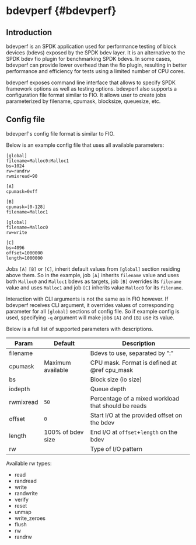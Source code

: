 # bdevperf {#bdevperf}

## Introduction

bdevperf is an SPDK application used for performance testing
of block devices (bdevs) exposed by the SPDK bdev layer.  It is an
alternative to the SPDK bdev fio plugin for benchmarking SPDK bdevs.
In some cases, bdevperf can provide lower overhead than the fio
plugin, resulting in better performance and efficiency for tests
using a limited number of CPU cores.

bdevperf exposes command line interface that allows to specify
SPDK framework options as well as testing options.
bdevperf also supports a configuration file format similar
to FIO. It allows user to create jobs parameterized by
filename, cpumask, blocksize, queuesize, etc.

## Config file

bdevperf's config file format is similar to FIO.

Below is an example config file that uses all available parameters:

~~~{.ini}
[global]
filename=Malloc0:Malloc1
bs=1024
rw=randrw
rwmixread=90

[A]
cpumask=0xff

[B]
cpumask=[0-128]
filename=Malloc1

[global]
filename=Malloc0
rw=write

[C]
bs=4096
offset=1000000
length=1000000
~~~

Jobs `[A]` `[B]` or `[C]`, inherit default values from `[global]`
section residing above them. So in the example, job `[A]` inherits
`filename` value and uses both `Malloc0` and `Malloc1` bdevs as targets,
job `[B]` overrides its `filename` value and uses `Malloc1` and
job `[C]` inherits value `Malloc0` for its `filename`.

Interaction with CLI arguments is not the same as in FIO however.
If bdevperf receives CLI argument, it overrides values
of corresponding parameter for all `[global]` sections of config file.
So if example config is used, specifying `-q` argument
will make jobs `[A]` and `[B]` use its value.

Below is a full list of supported parameters with descriptions.

Param     | Default           | Description
--------- | ----------------- | -----------
filename  |                   | Bdevs to use, separated by ":"
cpumask   | Maximum available | CPU mask. Format is defined at @ref cpu_mask
bs        |                   | Block size (io size)
iodepth   |                   | Queue depth
rwmixread | `50`              | Percentage of a mixed workload that should be reads
offset    | `0`               | Start I/O at the provided offset on the bdev
length    | 100% of bdev size | End I/O at `offset`+`length` on the bdev
rw        |                   | Type of I/O pattern

Available rw types:

- read
- randread
- write
- randwrite
- verify
- reset
- unmap
- write_zeroes
- flush
- rw
- randrw
